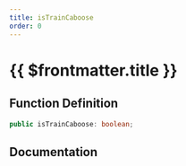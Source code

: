 ```yaml
---
title: isTrainCaboose
order: 0
---
```


# {{ $frontmatter.title }}

## Function Definition

```ts
public isTrainCaboose: boolean;
```

## Documentation

<!--@include: ./parts/isTrainCaboose.md-->
